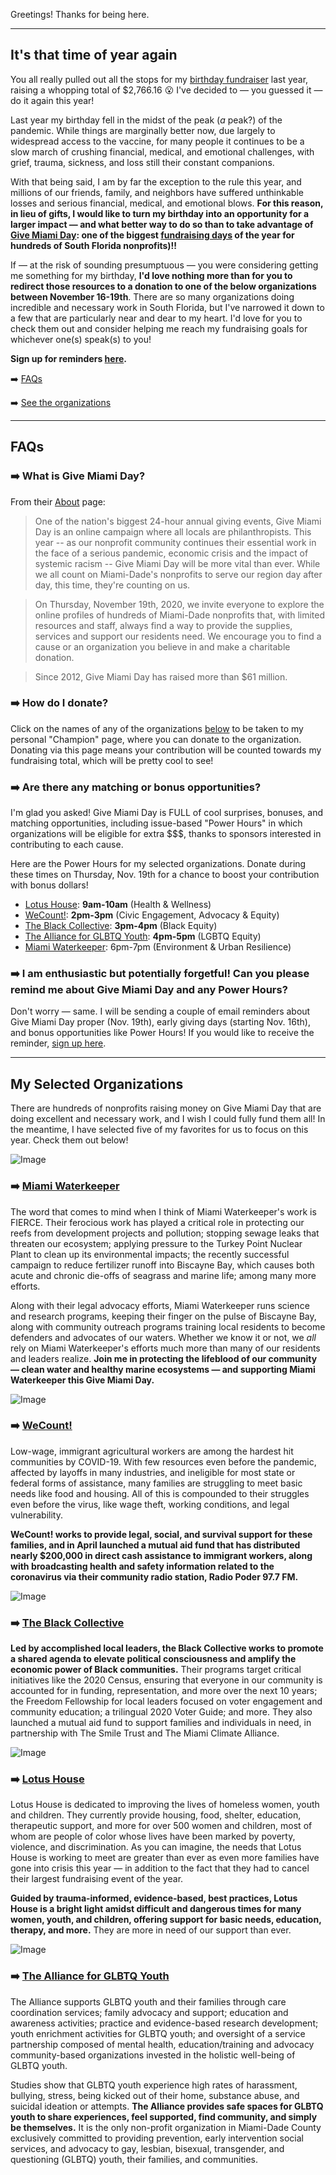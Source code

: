 Greetings! Thanks for being here.

-------

## It's that time of year again

You all really pulled out all the stops for my [birthday fundraiser](https://rebwill.github.io/give-miami-day-2020/) last year, raising a whopping total of $2,766.16 😮 I've decided to — you guessed it — do it again this year!

Last year my birthday fell in the midst of the peak (_a_ peak?) of the pandemic. While things are marginally better now, due largely to widespread access to the vaccine, for many people it continues to be a slow march of crushing financial, medical, and emotional challenges, with grief, trauma, sickness, and loss still their constant companions. 

With that being said, I am by far the exception to the rule this year, and millions of our friends, family, and neighbors have suffered unthinkable losses and serious financial, medical, and emotional blows. **For this reason, in lieu of gifts, I would like to turn my birthday into an opportunity for a larger impact — and what better way to do so than to take advantage of [Give Miami Day](https://www.givemiamiday.org/): one of the biggest [fundraising days](#faqs) of the year for hundreds of South Florida nonprofits)!!**

If — at the risk of sounding presumptuous — you were considering getting me something for my birthday, **I'd love nothing more than for you to redirect those resources to a donation to one of the below organizations between November 16-19th**. There are so many organizations doing incredible and necessary work in South Florida, but I've narrowed it down to a few that are particularly near and dear to my heart. I'd love for you to check them out and consider helping me reach my fundraising goals for whichever one(s) speak(s) to you!

**Sign up for reminders [here](https://forms.gle/hrq7YjmKUWU32ow29).**

➡️ [FAQs](#faqs)

➡️ [See the organizations](#my-selected-organizations)

---

## FAQs

### ➡️ What is Give Miami Day?

From their [About](https://www.givemiamiday.org/about) page:
> One of the nation's biggest 24-hour annual giving events, Give Miami Day is an online campaign where all locals are philanthropists. This year -- as our nonprofit community continues their essential work in the face of a serious pandemic, economic crisis and the impact of systemic racism -- Give Miami Day will be more vital than ever. While we all count on Miami-Dade's nonprofits to serve our region day after day, this time, they're counting on us. 

> On Thursday, November 19th, 2020, we invite everyone to explore the online profiles of hundreds of Miami-Dade nonprofits that, with limited resources and staff, always find a way to provide the supplies, services and support our residents need. We encourage you to find a cause or an organization you believe in and make a charitable donation.

> Since 2012, Give Miami Day has raised more than $61 million.

### ➡️ How do I donate?

Click on the names of any of the organizations [below](#orgs-i-love) to be taken to my personal "Champion" page, where you can donate to the organization. Donating via this page means your contribution will be counted towards my fundraising total, which will be pretty cool to see!

### ➡️ Are there any matching or bonus opportunities?

I'm glad you asked! Give Miami Day is FULL of cool surprises, bonuses, and matching opportunities, including issue-based "Power Hours" in which organizations will be eligible for extra $$$, thanks to sponsors interested in contributing to each cause.

Here are the Power Hours for my selected organizations. Donate during these times on Thursday, Nov. 19th for a chance to boost your contribution with bonus dollars!
- [Lotus House](https://www.givemiamiday.org/rebecca-lt): **9am-10am** (Health & Wellness)
- [WeCount!](https://www.givemiamiday.org/rebecca-wc): **2pm-3pm** (Civic Engagement, Advocacy & Equity)
- [The Black Collective](https://www.givemiamiday.org/rebecca-tbc): **3pm-4pm** (Black Equity)
- [The Alliance for GLBTQ Youth](https://www.givemiamiday.org/rebecca-agy): **4pm-5pm** (LGBTQ Equity)
- [Miami Waterkeeper](https://www.givemiamiday.org/rebecca-mwk): 6pm-7pm (Environment & Urban Resilience)


### ➡️ I am enthusiastic but potentially forgetful! Can you please remind me about Give Miami Day and any Power Hours?

Don't worry — same. I will be sending a couple of email reminders about Give Miami Day proper (Nov. 19th), early giving days (starting Nov. 16th), and bonus opportunities like Power Hours! If you would like to receive the reminder, [sign up here](https://forms.gle/hrq7YjmKUWU32ow29).

---

## My Selected Organizations

There are hundreds of nonprofits raising money on Give Miami Day that are doing excellent and necessary work, and I wish I could fully fund them all! In the meantime, I have selected five of my favorites for us to focus on this year. Check them out below!

![Image](https://pbs.twimg.com/profile_images/762430516549169153/lZcKigih_400x400.jpg)

### ➡️ [Miami Waterkeeper](https://www.givemiamiday.org/rebecca-mwk)

The word that comes to mind when I think of Miami Waterkeeper's work is FIERCE. Their ferocious work has played a critical role in protecting our reefs from development projects and pollution; stopping sewage leaks that threaten our ecosystem; applying pressure to the Turkey Point Nuclear Plant to clean up its environmental impacts; the recently successful campaign to reduce fertilizer runoff into Biscayne Bay, which causes both acute and chronic die-offs of seagrass and marine life; among many more efforts.

Along with their legal advocacy efforts, Miami Waterkeeper runs science and research programs, keeping their finger on the pulse of Biscayne Bay, along with community outreach programs training local residents to become defenders and advocates of our waters. Whether we know it or not, we *all* rely on Miami Waterkeeper's efforts much more than many of our residents and leaders realize. **Join me in protecting the lifeblood of our community — clean water and healthy marine ecosystems — and supporting Miami Waterkeeper this Give Miami Day.**

![Image](https://pbs.twimg.com/profile_images/1175393336980660225/O0TMqHzE_400x400.jpg)

### ➡️ [WeCount!](https://www.givemiamiday.org/rebecca-wc)

Low-wage, immigrant agricultural workers are among the hardest hit communities by COVID-19. With few resources even before the pandemic, affected by layoffs in many industries, and ineligible for most state or federal forms of assistance, many families are struggling to meet basic needs like food and housing. All of this is compounded to their struggles even before the virus, like wage theft, working conditions, and legal vulnerability. 

**WeCount! works to provide legal, social, and survival support for these families, and in April launched a mutual aid fund that has distributed nearly $200,000 in direct cash assistance to immigrant workers, along with broadcasting health and safety information related to the coronavirus via their community radio station, Radio Poder 97.7 FM.**

![Image](https://pbs.twimg.com/profile_images/1182741031114149891/DVPRvBNO_400x400.jpg)

### ➡️ [The Black Collective](https://www.givemiamiday.org/rebecca-tbc)

**Led by accomplished local leaders, the Black Collective works to promote a shared agenda to elevate political consciousness and amplify the economic power of Black communities.** Their programs target critical initiatives like the 2020 Census, ensuring that everyone in our community is accounted for in funding, representation, and more over the next 10 years; the Freedom Fellowship for local leaders focused on voter engagement and community education; a trilingual 2020 Voter Guide; and more. They also launched a mutual aid fund to support families and individuals in need, in partnership with The Smile Trust and The Miami Climate Alliance.

![Image](https://pbs.twimg.com/profile_images/451899253934538752/CzJedDwl_400x400.jpeg)

### ➡️ [Lotus House](https://www.givemiamiday.org/rebecca-lt)

Lotus House is dedicated to improving the lives of homeless women, youth and children. They currently provide housing, food, shelter, education, therapeutic support, and more for over 500 women and children, most of whom are people of color whose lives have been marked by poverty, violence, and discrimination. As you can imagine, the needs that Lotus House is working to meet are greater than ever as even more families have gone into crisis this year — in addition to the fact that they had to cancel their largest fundraising event of the year.

**Guided by trauma-informed, evidence-based, best practices, Lotus House is a bright light amidst difficult and dangerous times for many women, youth, and children, offering support for basic needs, education, therapy, and more.** They are more in need of our support than ever.

![Image](https://pbs.twimg.com/profile_images/1216021438626500608/7IceWZAM_400x400.jpg)

### ➡️ [The Alliance for GLBTQ Youth](https://www.givemiamiday.org/rebecca-agy)

The Alliance supports GLBTQ youth and their families through care coordination services; family advocacy and support; education and awareness activities; practice and evidence-based research development; youth enrichment activities for GLBTQ youth; and oversight of a service partnership composed of mental health, education/training and advocacy community-based organizations invested in the holistic well-being of GLBTQ youth.

Studies show that GLBTQ youth experience high rates of harassment, bullying, stress, being kicked out of their home, substance abuse, and suicidal ideation or attempts. **The Alliance provides safe spaces for GLBTQ youth to share experiences, feel supported, find community, and simply be themselves.** It is the only non-profit organization in Miami-Dade County exclusively committed to providing prevention, early intervention social services, and advocacy to gay, lesbian, bisexual, transgender, and questioning (GLBTQ) youth, their families, and communities.

